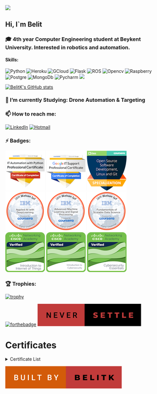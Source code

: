 ![](https://komarev.com/ghpvc/?username=belitk&color=grey)

## Hi, I`m Belit

### 🎓 4th year Computer Engineering student at Beykent University. Interested in robotics and automation.

#### Skills:
![Python](https://img.shields.io/badge/Python-purple?style=for-the-badge&logo=python&logoColor=FFFF00) ![Heroku](https://img.shields.io/badge/Heroku-430098?style=for-the-badge&logo=heroku&logoColor=white)  ![GCloud](https://img.shields.io/badge/Google_Cloud-4285D4?style=for-the-badge&logo=google-cloud&logoColor=white)    ![Flask](https://img.shields.io/badge/Flask-092E20?style=for-the-badge&logo=flask&logoColor=white)  ![ROS](https://img.shields.io/badge/ROS-000000?style=for-the-badge&logo=Ros&logoColor=Black)  ![Opencv](https://img.shields.io/badge/-Opencv-555555?style=for-the-badge&logo=opencv&logoColor=000000&textColor=yellow)  ![Raspberry](https://img.shields.io/badge/-Raspberry%20Pi-C51A4A?style=for-the-badge&logo=Raspberry-Pi)  ![Postgre](https://img.shields.io/badge/PostgreSQL-d97d97?style=for-the-badge&logo=postgresql&logoColor=purple)  ![MongoDb](https://img.shields.io/badge/MongoDB-4EA94B?style=for-the-badge&logo=mongodb&logoColor=white) ![Pycharm](https://img.shields.io/badge/Pycharm-111111?style=for-the-badge&logo=Pycharm&logoColor=white) ![](https://img.shields.io/badge/Pycharm-111111?style=for-the-badge&logo=Pycharm&logoColor=white)

[![BelitK's GitHub stats](https://github-readme-stats.vercel.app/api?username=belitk&show_icons=true&theme=nightowl)](https://github.com/anuraghazra/github-readme-stats)



### 🌱 I’m currently Studying: Drone Automation & Targeting
### 📫 How to reach me:

[![LinkedIn](https://img.shields.io/badge/LinkedIn-0077B5?style=for-the-badge&logo=linkedin&logoColor=white
)](https://www.linkedin.com/in/belit-k/)
[![Hotmail](https://img.shields.io/badge/Gmail-99001A?style=for-the-badge&logo=Gmail&logoColor=white
)](mailto:belitberdelk@gmail.com)

### ⚡ Badges:

[![Google it automation certificate](certificates/google-it-automation-professional-certificate.png)](https://www.youracclaim.com/badges/bbe95a27-287b-401f-a145-e74458dda89b/public_url) [![Google it support certificate](certificates/google-it-support-professional-certificate.png)](https://www.youracclaim.com/badges/32c76830-02e2-4de0-be9a-6d9576fd30a9/public_url) [![linux open source badge](certificates/open-source-software-development-linux-and-git-specialization.png)](https://www.youracclaim.com/badges/0eb80a7d-aaa5-40d1-b46d-1fc8f6eb8e2d/public_url) [![IBM applied ai](certificates/applied-ai-with-deeplearning.png)](https://www.youracclaim.com/badges/94a0f774-310a-4909-bd8f-282f5cc0c6a0/public_url) [![IBM ml and signal processing](certificates/advanced-machine-learning-and-signal-processing.png)](https://www.youracclaim.com/badges/2d9ddb4f-bd92-441e-88f4-7492a9649eba/public_url) [![IBM scalable data](certificates/fundamentals-of-scalable-data-science.png)](https://www.youracclaim.com/badges/b27fbbe0-8829-4a67-808a-b7ca6edc4f9c/public_url) [![CISCO Introduction to IoT](certificates/introduction-to-iot.png)](https://www.credly.com/badges/5614d34f-be57-489b-9230-593375a0f55f/public_url) [![CISCO Introduction to Cybersecurity](certificates/introduction-to-cybersecurity.png)](https://www.credly.com/badges/2892de3e-69ce-4817-b733-ccb57f0f6ef3/public_url) [![CISCO Cybersecurity Essentials](certificates/cybersecurity-essentials.png)](https://www.credly.com/badges/aeec7df3-71ad-4b58-bc38-3fe2bd5c5627/public_url)

### 🏆 Trophies:

[![trophy](https://github-profile-trophy.vercel.app/?username=belitk&row=3&column=5&theme=flat&no-frame=true)](https://github.com/ryo-ma/github-profile-trophy)

[![forthebadge](https://forthebadge.com/images/badges/0-percent-optimized.svg)](https://forthebadge.com) [![forthebadge](image/never-settle.svg)](https://forthebadge.com) 
# Certificates
<details>
  <summary>Certificate List</summary>
  <details>
  <summary>Coursera</summary>
Deep Learning Specialization
December 2020
Credential ID: QRU5TZK93LDL
Credential URL: https://www.coursera.org/account/accomplishments/certificate/QRU5TZK93LDL

DeepLearning.AI TensorFlow Developer Specialization
December 2020
Credential ID: 58CJV77XRA4W
Credential URL: https://www.coursera.org/account/accomplishments/certificate/58CJV77XRA4W

Open Source Software Development, Linux and Git Specialization
November 2020
Credential ID: BGECMKHGSC4B
Credential URL: https://www.coursera.org/account/accomplishments/certificate/BGECMKHGSC4B

AI for Medicine Specialization
December 2020
Credential ID: 5JPRKL3TLCT4
Credential URL: https://www.coursera.org/account/accomplishments/certificate/5JPRKL3TLCT4

Python for Everybody Specialization
November 2020
Credential ID: 97UZQH3S9YJ5
Credential URL: https://www.coursera.org/account/accomplishments/certificate/97UZQH3S9YJ5

An Introduction to Programming the Internet of Things (IOT) Specialization
October 2020
Credential ID: PWDC2K486T3G
Credential URL: https://www.coursera.org/account/accomplishments/certificate/PWDC2K486T3G

Self-Driving Cars Specialization
November 2020
Credential ID: 7H8TMAMEZV55
Credential URL: https://www.coursera.org/account/accomplishments/certificate/7H8TMAMEZV55

Google IT Support Specialization
November 2020
Credential ID: X2P687G9BVB3
Credential URL: https://www.coursera.org/account/accomplishments/certificate/X2P687G9BVB3

Applied Data Science with Python Specialization
November 2020
Credential ID: EN4YRJVJ5GVY
Credential URL: https://www.coursera.org/account/accomplishments/certificate/EN4YRJVJ5GVY

Google IT Automation with Python Specialization
November 2020
Credential ID: 5VVNZG2BEHPR
Credential URL: https://www.coursera.org/account/accomplishments/certificate/5VVNZG2BEHPR

Python for Everybody Specialization
September 2020
Credential ID: LPJNCAQZVB5E
Credential URL: https://www.coursera.org/account/accomplishments/certificate/LPJNCAQZVB5E

Sequences, Time Series and Prediction
December 2020
Credential ID: TNP5ZSCRT9EJ
Credential URL: https://www.coursera.org/account/accomplishments/certificate/TNP5ZSCRT9EJ

Improving Deep Neural Networks: Hyperparameter Tuning, Regularization and Optimization
December 2020
Credential ID: FUUJN7XG6JQW
Credential URL: https://www.coursera.org/account/accomplishments/certificate/FUUJN7XG6JQW

Sequence Models
December 2020
Credential ID: AJRLQYXMQKX3
Credential URL: https://www.coursera.org/account/accomplishments/certificate/AJRLQYXMQKX3

Introduction to TensorFlow for Artificial Intelligence, Machine Learning, and Deep Learning
December 2020
Credential ID: 8BK3QPZW3PAS
Credential URL: https://www.coursera.org/account/accomplishments/certificate/8BK3QPZW3PAS

AWS Fundamentals: Going Cloud-Native
December 2020
Credential ID: EVD2C3V3648N
Credential URL: https://www.coursera.org/account/accomplishments/certificate/EVD2C3V3648N

Convolutional Neural Networks in TensorFlow
December 2020
Credential ID: YLZ558AT8TVD
Credential URL: https://www.coursera.org/account/accomplishments/certificate/YLZ558AT8TVD

Convolutional Neural Networks
December 2020
Credential ID: M6Y464884ABC
Credential URL: https://www.coursera.org/account/accomplishments/certificate/M6Y464884ABC

Natural Language Processing in TensorFlow
December 2020
Credential ID: WTXVVANEYVAB
Credential URL: https://www.coursera.org/account/accomplishments/certificate/WTXVVANEYVAB

Neural Networks and Deep Learning
December 2020
Credential ID: JVMCCQPV4HYT
Credential URL: https://www.coursera.org/account/accomplishments/certificate/JVMCCQPV4HYT

Structuring Machine Learning Projects
December 2020
Credential ID: B7ZWQEQMPYCE
Credential URL: https://www.coursera.org/account/accomplishments/certificate/B7ZWQEQMPYCE

Text Mining and Analytics
December 2020
Credential ID: 5PJL7CEKTDAQ
Credential URL: https://www.coursera.org/account/accomplishments/certificate/5PJL7CEKTDAQ

Fundamentals of Scalable Data Science
December 2020
Credential ID: QWPJBDU28LNX
Credential URL: https://www.coursera.org/account/accomplishments/certificate/QWPJBDU28LNX

AI for Medical Prognosis
December 2020
Credential ID: VDFMQ9DX4ZJE
Credential URL: https://www.coursera.org/account/accomplishments/certificate/VDFMQ9DX4ZJE

Computer Vision Basics
December 2020
Credential ID: QNXYV8BVH4CL
Credential URL: https://www.coursera.org/account/accomplishments/certificate/QNXYV8BVH4CL

Applied AI with DeepLearning
December 2020
Credential ID: ZZQNFZMEFBLS
Credential URL: https://www.coursera.org/account/accomplishments/certificate/ZZQNFZMEFBLS

How Google does Machine Learning
December 2020
Credential ID: 5EYWTADC5KUE
Credential URL: https://www.coursera.org/account/accomplishments/certificate/5EYWTADC5KUE

AI For Medical Treatment
December 2020
Credential ID: 3SYBDS6GYWLN
Credential URL: https://www.coursera.org/account/accomplishments/certificate/3SYBDS6GYWLN

Advanced Machine Learning and Signal Processing
December 2020
Credential ID: 4WRKQ3PXRXSQ
Credential URL: https://www.coursera.org/account/accomplishments/certificate/4WRKQ3PXRXSQ

Text Retrieval and Search Engines
December 2020
Credential ID: 4QMXS742YC6Z
Credential URL: https://www.coursera.org/account/accomplishments/certificate/4QMXS742YC6Z

AI for Medical Diagnosis
December 2020
Credential ID: D8KCJA9WU8Y3
Credential URL: https://www.coursera.org/account/accomplishments/certificate/D8KCJA9WU8Y3

Troubleshooting and Debugging Techniques
November 2020
Credential ID: N4QAWKUCA233
Credential URL: https://www.coursera.org/account/accomplishments/certificate/N4QAWKUCA233

Using Git for Distributed Development
November 2020
Credential ID: THM75ZBNHYZC
Credential URL: https://www.coursera.org/account/accomplishments/certificate/THM75ZBNHYZC

The Data Scientist’s Toolbox
November 2020
Credential ID: R8SKD2FB6UAC
Credential URL: https://www.coursera.org/account/accomplishments/certificate/R8SKD2FB6UAC

Introduction to Enterprise Computing
December 2020
Credential ID: LGCEM6PYRVXF
Credential URL: https://www.coursera.org/account/accomplishments/certificate/LGCEM6PYRVXF

Client Needs and Software Requirements
November 2020
Credential ID: HXB4GUHXZWV7
Credential URL: https://www.coursera.org/account/accomplishments/certificate/HXB4GUHXZWV7

Configuration Management and the Cloud
November 2020
Credential ID: RLXWS4HKU73M
Credential URL: https://www.coursera.org/account/accomplishments/certificate/RLXWS4HKU73M

Open Source Software Development Methods
November 2020
Credential ID: DS43SDSPUFRN
Credential URL: https://www.coursera.org/account/accomplishments/certificate/DS43SDSPUFRN

Linux for Developers
November 2020
Credential ID: 8J3K74TFAWM5
Credential URL: https://www.coursera.org/account/accomplishments/certificate/8J3K74TFAWM5

Linux Tools for Developers
November 2020
Credential ID: BHAZR2GU4UGU
Credential URL: https://www.coursera.org/account/accomplishments/certificate/BHAZR2GU4UGU

Automating Real-World Tasks with Python
November 2020
Credential ID: EY77KPX2FDG5
Credential URL: https://www.coursera.org/account/accomplishments/certificate/EY77KPX2FDG5

IT Security: Defense against the digital dark arts
November 2020
Credential ID: 699QWJM2GJXX
Credential URL: https://www.coursera.org/account/accomplishments/certificate/699QWJM2GJXX

Operating Systems and You: Becoming a Power User
November 2020
Credential ID: 2C5FQMKAUP6F
Credential URL: https://www.coursera.org/account/accomplishments/certificate/2C5FQMKAUP6F

System Administration and IT Infrastructure Services
November 2020
Credential ID: S7ZGQ36TSGWP
Credential URL: https://www.coursera.org/account/accomplishments/certificate/S7ZGQ36TSGWP

Introduction to Git and GitHub
November 2020
Credential ID: CP69MTS9GN36
Credential URL: https://www.coursera.org/account/accomplishments/certificate/CP69MTS9GN36

The Bits and Bytes of Computer Networking
November 2020
Credential ID: CHGSRAV8Y95R
Credential URL: https://www.coursera.org/account/accomplishments/certificate/CHGSRAV8Y95R

Using Python to Interact with the Operating System
November 2020
Credential ID: QMHQPQ3FGE9P
Credential URL: https://www.coursera.org/account/accomplishments/certificate/QMHQPQ3FGE9P

Cybersecurity and the X-Factor
November 2020
Credential ID: CK97V3P96CSF
Credential URL: https://www.coursera.org/account/accomplishments/certificate/CK97V3P96CSF

Crash Course on Python
November 2020
Credential ID: HB82UBLJSETP
Credential URL: https://www.coursera.org/account/accomplishments/certificate/HB82UBLJSETP

Internet of Things: How did we get here?
November 2020
Credential ID: 5LWP77NEEX8J
Credential URL: https://www.coursera.org/account/accomplishments/certificate/5LWP77NEEX8J

AI For Everyone
November 2020
Credential ID: 4ZH96L8T8XF5
Credential URL: https://www.coursera.org/account/accomplishments/certificate/4ZH96L8T8XF5

Applied Social Network Analysis in Python
November 2020
Credential ID: 7SSHDZF5P5D2
Credential URL: https://www.coursera.org/account/accomplishments/certificate/7SSHDZF5P5D2

Motion Planning for Self-Driving Cars
November 2020
Credential ID: VDF4GVQMGWMS
Credential URL: https://www.coursera.org/account/accomplishments/certificate/VDF4GVQMGWMS

Visual Perception for Self-Driving Cars
November 2020
Credential ID: GLF8A84ZBKRW
Credential URL: https://www.coursera.org/account/accomplishments/certificate/GLF8A84ZBKRW

State Estimation and Localization for Self-Driving Cars
November 2020
Credential ID: M29SK54EQP8J
Credential URL: https://www.coursera.org/account/accomplishments/certificate/M29SK54EQP8J

Applied Machine Learning in Python
November 2020
Credential ID: WET6M2RGV4H4
Credential URL: https://www.coursera.org/account/accomplishments/certificate/WET6M2RGV4H4

Technical Support Fundamentals
November 2020
Credential ID: 2FA7QWA93YP6
Credential URL: https://www.coursera.org/account/accomplishments/certificate/2FA7QWA93YP6

Cybersecurity and Mobility
November 2020
Credential ID: DUSYZ3JU84DE
Credential URL: https://www.coursera.org/account/accomplishments/certificate/DUSYZ3JU84DE

Applied Text Mining in Python
November 2020
Credential ID: P9XTGLQEXCRB
Credential URL: https://www.coursera.org/account/accomplishments/certificate/P9XTGLQEXCRB

Introduction to Self-Driving Cars
November 2020
Credential ID: 7Y4X25NWJFS7
Credential URL: https://www.coursera.org/account/accomplishments/certificate/7Y4X25NWJFS7

Applied Plotting, Charting & Data Representation in Python
November 2020
Credential ID: 9KJK2JAL59FB
Credential URL: https://www.coursera.org/account/accomplishments/certificate/9KJK2JAL59FB

Introduction to Big Data
October 2020
Credential ID: 9GJYEJK6MELA
Credential URL: https://www.coursera.org/account/accomplishments/certificate/9GJYEJK6MELA

Graph Analytics for Big Data
October 2020
Credential ID: S4KESAKR4NV7
Credential URL: https://www.coursera.org/account/accomplishments/certificate/S4KESAKR4NV7

Testing and Debugging Python
October 2020
Credential ID: 26EET6E5WCXZ
Credential URL: https://www.coursera.org/account/accomplishments/certificate/26EET6E5WCXZ

Machine Learning With Big Data
October 2020
Credential ID: B944MC6A7YUH
Credential URL: https://www.coursera.org/account/accomplishments/certificate/B944MC6A7YUH

Big Data Integration and Processing
October 2020
Credential ID: L3YDEH57YLJH
Credential URL: https://www.coursera.org/account/accomplishments/certificate/L3YDEH57YLJH

Cybersecurity and the Internet of Things
October 2020
Credential ID: ARGVBFVVFU5E
Credential URL: https://www.coursera.org/account/accomplishments/certificate/ARGVBFVVFU5E

Reviews & Metrics for Software Improvements
October 2020
Credential ID: 88EFSVEUNPCY
Credential URL: https://www.coursera.org/account/accomplishments/certificate/88EFSVEUNPCY

Software Processes and Agile Practices
October 2020
Credential ID: AXYF7TZVAYE2
Credential URL: https://www.coursera.org/account/accomplishments/certificate/AXYF7TZVAYE2

Programming for the Internet of Things Project
October 2020
Credential ID: Q44Q4N27JVFZ
Credential URL: https://www.coursera.org/account/accomplishments/certificate/Q44Q4N27JVFZ

Big Data Modeling and Management Systems
October 2020
Credential ID: TF276KH54FND
Credential URL: https://www.coursera.org/account/accomplishments/certificate/TF276KH54FND

The Arduino Platform and C Programming
October 2020
Credential ID: 8QUY4TWP4J7U
Credential URL: https://www.coursera.org/account/accomplishments/certificate/8QUY4TWP4J7U

Introduction to Data Science in Python
October 2020
Credential ID: 9FLKK23LS9SG
Credential URL: https://www.coursera.org/account/accomplishments/certificate/9FLKK23LS9SG

Interfacing with the Raspberry Pi
October 2020
Credential ID: ST25D8XBNDPQ
Credential URL: https://www.coursera.org/account/accomplishments/certificate/ST25D8XBNDPQ

Using Python to Access Web Data
September 2020
Credential ID: D8QNLDHZD2TK
Credential URL: https://www.coursera.org/account/accomplishments/certificate/D8QNLDHZD2TK

Capstone: Retrieving, Processing, and Visualizing Data with Python (with Honors)
September 2020
Credential ID: DMX88UAYMPCL
Credential URL: https://www.coursera.org/account/accomplishments/certificate/DMX88UAYMPCL

Introduction to Software Product Management
October 2020
Credential ID: LM3ZL892RMG5
Credential URL: https://www.coursera.org/account/accomplishments/certificate/LM3ZL892RMG5

Introduction to the Internet of Things and Embedded Systems
October 2020
Credential ID: E9PFTJ2ATYXZ
Credential URL: https://www.coursera.org/account/accomplishments/certificate/E9PFTJ2ATYXZ

Using Databases with Python
September 2020
Credential ID: D74M37UVEQTU
Credential URL: https://www.coursera.org/account/accomplishments/certificate/D74M37UVEQTU

The Raspberry Pi Platform and Python Programming for the Raspberry Pi
October 2020
Credential ID: BXK2WA4Y5QGS
Credential URL: https://www.coursera.org/account/accomplishments/certificate/BXK2WA4Y5QGS

Interfacing with the Arduino
October 2020
Credential ID: RG7XRJ99WRTZ
Credential URL: https://www.coursera.org/account/accomplishments/certificate/RG7XRJ99WRTZ

Python Data Structures
September 2020
Credential ID: BMSKJUENLXZZ
Credential URL: https://www.coursera.org/account/accomplishments/certificate/BMSKJUENLXZZ

Programming for Everybody (Getting Started with Python)
September 2020
Credential ID: RDZGEBSM6JWM
Credential URL: https://www.coursera.org/account/accomplishments/certificate/RDZGEBSM6JWM
</details><details>
<summary>Cisco</summary>
Cybersecurity Essentials
May 2021
Credential URL: https://www.credly.com/badges/aeec7df3-71ad-4b58-bc38-3fe2bd5c5627?source=linked_in_profile

Introduction to Cybersecurity
May 2021
Credential URL: https://www.credly.com/badges/2892de3e-69ce-4817-b733-ccb57f0f6ef3?source=linked_in_profile

Introduction to IoT
May 2021
Credential URL: https://www.credly.com/badges/5614d34f-be57-489b-9230-593375a0f55f/public_url
</details>
<details>
<summary>Nvidia</summary>
Getting Started with AI on Jetson Nano
February 2021
Credential ID: a187cc9560054852b5adbe146b4cca12
Credential URL: https://courses.nvidia.com/certificates/a187cc9560054852b5adbe146b4cca12

</details>
<details>
<summary>HackerRank</summary>
Problem Solving (Basic)
December 2020
Credential ID: AE39C77F5ED3
Credential URL: https://www.hackerrank.com/certificates/ae39c77f5ed3

Python (Basic)
December 2020
Credential ID: 984539B5405C
Credential URL: https://www.hackerrank.com/certificates/984539b5405c
</details>
</details>

[![forthebadgeMade3](image/built-by-belitk.svg)](https://forthebadge.com) 